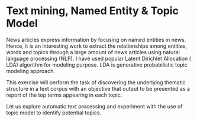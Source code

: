 # Text mining, Named Entity & Topic Model

News articles express information by focusing on named entities in news. Hence, it is an interesting work to extract the relationships among entities, words and topics through a large amount of news articles using natural language processing (NLP). I have used popular Latent Dirichlet Allocation ( LDA) algorithm for modeling purpose. LDA is generative probabilistic topic modeling approach.

This exercise will perform the task of discovering the underlying thematic structure in a text corpus with an objective that output to be presented as a report of the top terms appearing in each topic. 

Let us explore automatic text processing and experiment with the use of topic model to identify potential topics.
